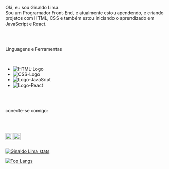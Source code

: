 Olá, eu sou Ginaldo Lima.
<br>
Sou um Programador Front-End, e atualmente estou apendendo, e criando projetos com HTML, CSS e também estou iniciando o aprendizado em JavaScript e React.

<br>
<br>

Linguagens e Ferramentas

<br>

 - <img src= "https://img.shields.io/badge/HTML5-E34F26?style=for-the-badge&logo=html5&logoColor=white" alt= "HTML-Logo"/>
 - <img src= "https://img.shields.io/badge/CSS3-1572B6?style=for-the-badge&logo=css3&logoColor=white" alt="CSS-Logo"/>
 
 - <img src= "https://img.shields.io/badge/JavaScript-F7DF1E?style=for-the-badge&logo=javascript&logoColor=black" alt= "Logo-JavaSript"/>
 - <img src= "https://img.shields.io/badge/React-20232A?style=for-the-badge&logo=react&logoColor=61DAFB" alt="Logo-React"/>
 
 
 
 <br>
 <br>
 
 conecte-se comigo:
 
 <br>
 <br>
 
 <a href= "https://www.instagram.com/"> <img align= "left" alt= "icone-insta" width= "22px" src="https://cdn.jsdelivr.net/npm/simple-icons@3.0.1/icons/instagram.svg" />
 <a href= "https://www.linkedin.com/feed/"> <img align= "left" alt= "icone-linkedin" width= "22px" src="https://cdn.jsdelivr.net/npm/simple-icons@3.0.1/icons/linkedin.svg" />
 
 <br>
 <br>
 
[![Ginaldo Lima stats](https://github-readme-stats.vercel.app/api?username=GinaldoLima)](https://github.com/anuraghazra/github-readme-stats)

[![Top Langs](https://github-readme-stats.vercel.app/api/top-langs/?username=GinaldoLima)](https://github.com/anuraghazra/github-readme-stats)
